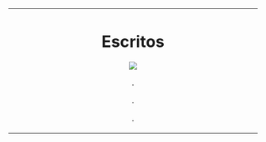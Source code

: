 <table align="center"><tr><td align="center" width="9999">
  
  # Escritos
  
  
<img src="https://kuon.s-ul.eu/pmGc4x3D" align="center">

.

.

.
</td></tr></table>
